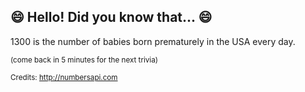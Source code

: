 ## 😄 Hello! Did you know that... 😄
1300 is the number of babies born prematurely in the USA every day.

<sup>(come back in 5 minutes for the next trivia)</sup>


<sup>Credits: http://numbersapi.com</sup>
